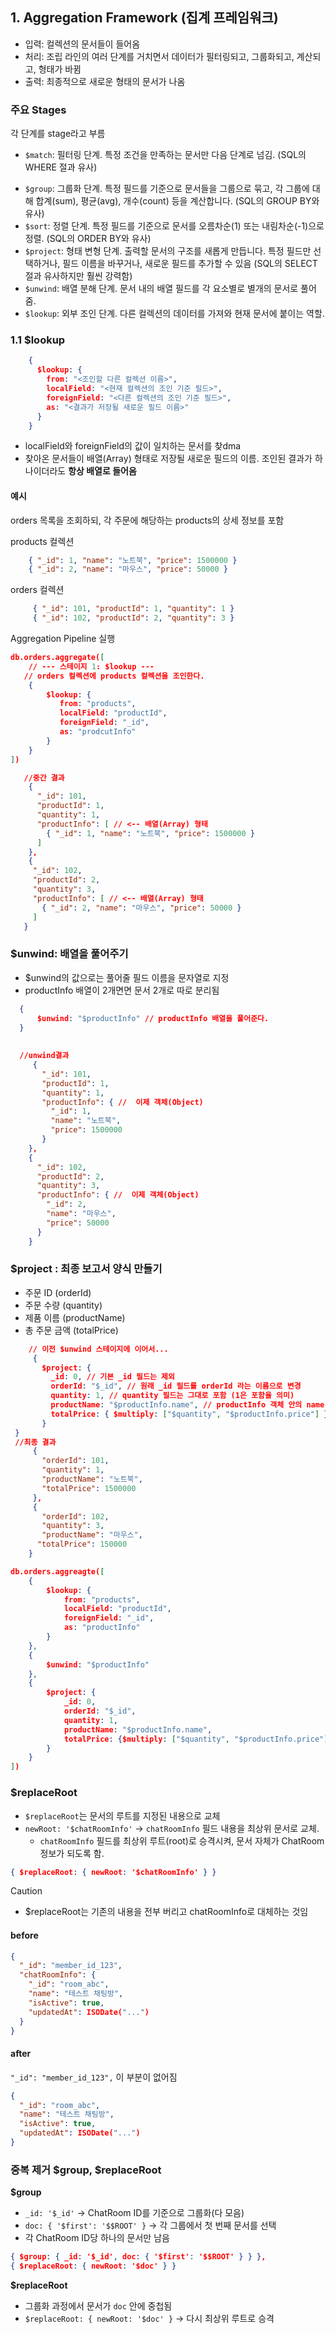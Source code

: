 ## 1.  Aggregation Framework (집계 프레임워크)

   * 입력: 컬렉션의 문서들이 들어옴
   * 처리: 조립 라인의 여러 단계를 거치면서 데이터가 필터링되고, 그룹화되고, 계산되고, 형태가 바뀜
   * 출력: 최종적으로 새로운 형태의 문서가 나옴

### 주요 Stages
각 단계를 stage라고 부름
- `$match`: 필터링 단계. 특정 조건을 만족하는 문서만 다음 단계로 넘김. (SQL의 WHERE 절과 유사)
* `$group`: 그룹화 단계. 특정 필드를 기준으로 문서들을 그룹으로 묶고, 각 그룹에 대해 합계(sum), 평균(avg), 개수(count) 등을 계산합니다. (SQL의 GROUP BY와 유사)
* `$sort`: 정렬 단계. 특정 필드를 기준으로 문서를 오름차순(1) 또는 내림차순(-1)으로 정렬. (SQL의 ORDER BY와 유사)
* `$project`: 형태 변형 단계. 출력할 문서의 구조를 새롭게 만듭니다. 특정 필드만 선택하거나, 필드 이름을 바꾸거나, 새로운 필드를 추가할 수 있음 (SQL의 SELECT 절과 유사하지만 훨씬 강력함)
* `$unwind`: 배열 분해 단계. 문서 내의 배열 필드를 각 요소별로 별개의 문서로 풀어줌.
* `$lookup`: 외부 조인 단계. 다른 컬렉션의 데이터를 가져와 현재 문서에 붙이는 역할.


### 1.1 $lookup
```json
    {
      $lookup: {
        from: "<조인할 다른 컬렉션 이름>",
        localField: "<현재 컬렉션의 조인 기준 필드>",
        foreignField: "<다른 컬렉션의 조인 기준 필드>",
        as: "<결과가 저장될 새로운 필드 이름>"
      }
    }
```
- localField와 foreignField의 값이 일치하는 문서를 찾dma
- 찾아온 문서들이 배열(Array) 형태로 저장될 새로운 필드의 이름. 조인된 결과가 하나이더라도 **항상 배열로 들어옴**

#### 예시
 orders 목록을 조회하되, 각 주문에 해당하는 products의 상세 정보를 포함
 
products 컬렉션
```json
    { "_id": 1, "name": "노트북", "price": 1500000 }
    { "_id": 2, "name": "마우스", "price": 50000 }
```

orders 컬렉션
```json
     { "_id": 101, "productId": 1, "quantity": 1 }
     { "_id": 102, "productId": 2, "quantity": 3 }
```

 Aggregation Pipeline 실행 
 ```json
 db.orders.aggregate([
	 // --- 스테이지 1: $lookup ---
    // orders 컬렉션에 products 컬렉션을 조인한다.
	 {
		 $lookup: {
			from: "products",
			localField: "productId",
			foreignField: "_id",
			as: "prodcutInfo"
		 }
	 }
 ])
 
    //중간 결과
     {
       "_id": 101,
       "productId": 1,
       "quantity": 1,
       "productInfo": [ // <-- 배열(Array) 형태
         { "_id": 1, "name": "노트북", "price": 1500000 }
       ]
     },
     {
      "_id": 102,
      "productId": 2,
      "quantity": 3,
      "productInfo": [ // <-- 배열(Array) 형태
        { "_id": 2, "name": "마우스", "price": 50000 }
      ]
    }
 ```

### $unwind: 배열을 풀어주기
 - $unwind의 값으로는 풀어줄 필드 이름을 문자열로 지정
 - productInfo 배열이 2개면면 문서 2개로 따로 분리됨
```json
  {
      $unwind: "$productInfo" // productInfo 배열을 풀어준다.
  }
  
  
  //unwind결과
     {
       "_id": 101,
       "productId": 1,
       "quantity": 1,
       "productInfo": { //  이제 객체(Object)
         "_id": 1,
         "name": "노트북",
         "price": 1500000
       }
    },
    {
      "_id": 102,
      "productId": 2,
      "quantity": 3,
      "productInfo": { //  이제 객체(Object)
        "_id": 2,
        "name": "마우스",
        "price": 50000
      }
    }
```

### $project : 최종 보고서 양식 만들기
   * 주문 ID (orderId)
   * 주문 수량 (quantity)
   * 제품 이름 (productName)
   * 총 주문 금액 (totalPrice)
```json
    // 이전 $unwind 스테이지에 이어서...
     {
       $project: {
         _id: 0, // 기본 _id 필드는 제외
         orderId: "$_id", // 원래 _id 필드를 orderId 라는 이름으로 변경
         quantity: 1, // quantity 필드는 그대로 포함 (1은 포함을 의미)
         productName: "$productInfo.name", // productInfo 객체 안의 name 필드를 productName으로 지정
         totalPrice: { $multiply: ["$quantity", "$productInfo.price"] } // 수량 * 단가를 계산하여 totalPrice 필드 생성
       }
 }
 //최종 결과
     {
       "orderId": 101,
       "quantity": 1,
       "productName": "노트북",
       "totalPrice": 1500000
     },
     {
       "orderId": 102,
       "quantity": 3,
       "productName": "마우스",
      "totalPrice": 150000
    }
```

```json
db.orders.aggreagte([
	{
		$lookup: {
			from: "products",
			localField: "productId",
			foreignField: "_id",
			as: "productInfo"
		}
	},
	{
		$unwind: "$productInfo"
	},
	{
		$project: {
			_id: 0,
			orderId: "$_id",
			quantity: 1,
			productName: "$productInfo.name",
			totalPrice: {$multiply: ["$quantity", "$productInfo.price"]}
		}
	}
])
```

### $replaceRoot
- `$replaceRoot`는 문서의 루트를 지정된 내용으로 교체
- `newRoot: '$chatRoomInfo'` → `chatRoomInfo` 필드 내용을 최상위 문서로 교체.
	- `chatRoomInfo` 필드를 최상위 루트(root)로 승격시켜, 문서 자체가 ChatRoom 정보가 되도록 함.
```json
{ $replaceRoot: { newRoot: '$chatRoomInfo' } }
```
>[!Caution]
>- $replaceRoot는 기존의 내용을 전부 버리고 chatRoomInfo로 대체하는 것임
#### before
```json
{
  "_id": "member_id_123",
  "chatRoomInfo": {
    "_id": "room_abc",
    "name": "테스트 채팅방",
    "isActive": true,
    "updatedAt": ISODate("...")
  }
}

```
#### after
 `"_id": "member_id_123",` 이 부분이 없어짐
```json
{
  "_id": "room_abc",
  "name": "테스트 채팅방",
  "isActive": true,
  "updatedAt": ISODate("...")
}
```

### 중복 제거 $group, $replaceRoot
**$group**
- `_id: '$_id'` → ChatRoom ID를 기준으로 그룹화(다 모음)
- `doc: { '$first': '$$ROOT' }` → 각 그룹에서 첫 번째 문서를 선택
- 각 ChatRoom ID당 하나의 문서만 남음
```json
{ $group: { _id: '$_id', doc: { '$first': '$$ROOT' } } },
{ $replaceRoot: { newRoot: '$doc' } }
```
**$replaceRoot**
- 그룹화 과정에서 문서가 `doc` 안에 중첩됨
- `$replaceRoot: { newRoot: '$doc' }` → 다시 최상위 루트로 승격
